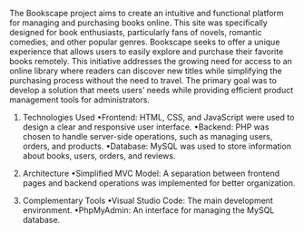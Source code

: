 The Bookscape project aims to create an intuitive and functional platform for managing and purchasing books online.
This site was specifically designed for book enthusiasts, particularly fans of novels, romantic comedies, and other popular genres.
Bookscape seeks to offer a unique experience that allows users to easily explore and purchase their favorite books remotely. This initiative addresses the growing need for access to an online library where readers can discover new titles while simplifying the purchasing process without the need to travel.
The primary goal was to develop a solution that meets users’ needs while providing efficient product management tools for administrators.

1. Technologies Used
•Frontend: HTML, CSS, and JavaScript were used to design a clear and responsive user interface.
•Backend: PHP was chosen to handle server-side operations, such as managing users, orders, and products.
•Database: MySQL was used to store information about books, users, orders, and reviews.

3. Architecture
•Simplified MVC Model: A separation between frontend pages and backend operations was implemented for better organization.

4. Complementary Tools
•Visual Studio Code: The main development environment.
•PhpMyAdmin: An interface for managing the MySQL database.
